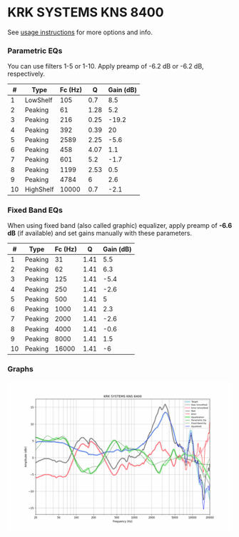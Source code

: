 # KRK SYSTEMS KNS 8400
See [usage instructions](https://github.com/jaakkopasanen/AutoEq#usage) for more options and info.

### Parametric EQs
You can use filters 1-5 or 1-10. Apply preamp of -6.2 dB or -6.2 dB, respectively.

|   # | Type      |   Fc (Hz) |    Q |   Gain (dB) |
|-----|-----------|-----------|------|-------------|
|   1 | LowShelf  |       105 | 0.7  |         8.5 |
|   2 | Peaking   |        61 | 1.28 |         5.2 |
|   3 | Peaking   |       216 | 0.25 |       -19.2 |
|   4 | Peaking   |       392 | 0.39 |        20   |
|   5 | Peaking   |      2589 | 2.25 |        -5.6 |
|   6 | Peaking   |       458 | 4.07 |         1.1 |
|   7 | Peaking   |       601 | 5.2  |        -1.7 |
|   8 | Peaking   |      1199 | 2.53 |         0.5 |
|   9 | Peaking   |      4784 | 6    |         2.6 |
|  10 | HighShelf |     10000 | 0.7  |        -2.1 |

### Fixed Band EQs
When using fixed band (also called graphic) equalizer, apply preamp of **-6.6 dB** (if available) and set gains manually with these parameters.

|   # | Type    |   Fc (Hz) |    Q |   Gain (dB) |
|-----|---------|-----------|------|-------------|
|   1 | Peaking |        31 | 1.41 |         5.5 |
|   2 | Peaking |        62 | 1.41 |         6.3 |
|   3 | Peaking |       125 | 1.41 |        -5.4 |
|   4 | Peaking |       250 | 1.41 |        -2.6 |
|   5 | Peaking |       500 | 1.41 |         5   |
|   6 | Peaking |      1000 | 1.41 |         2.3 |
|   7 | Peaking |      2000 | 1.41 |        -2.6 |
|   8 | Peaking |      4000 | 1.41 |        -0.6 |
|   9 | Peaking |      8000 | 1.41 |         1.5 |
|  10 | Peaking |     16000 | 1.41 |        -6   |

### Graphs
![](./KRK%20SYSTEMS%20KNS%208400.png)
